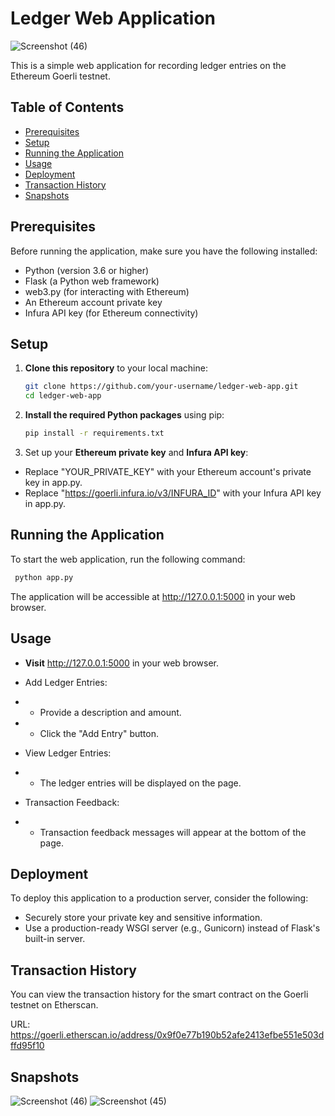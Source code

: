 # Ledger Web Application

![Screenshot (46)](https://github.com/ayushete02/Tegro/assets/75811912/61c89e5d-dfa3-470f-96de-121419420408)

This is a simple web application for recording ledger entries on the Ethereum Goerli testnet.

## Table of Contents

- [Prerequisites](#prerequisites)
- [Setup](#setup)
- [Running the Application](#running-the-application)
- [Usage](#usage)
- [Deployment](#deployment)
- [Transaction History](#transaction-history)
- [Snapshots](#snapshots)

## Prerequisites

Before running the application, make sure you have the following installed:

- Python (version 3.6 or higher)
- Flask (a Python web framework)
- web3.py (for interacting with Ethereum)
- An Ethereum account private key
- Infura API key (for Ethereum connectivity)

## Setup

1. **Clone this repository** to your local machine:

   ```bash
   git clone https://github.com/your-username/ledger-web-app.git
   cd ledger-web-app 
   ```

2. **Install the required Python packages** using pip:

   ```bash 
   pip install -r requirements.txt
   ```

3. Set up your **Ethereum private key** and **Infura API key**:

- Replace "YOUR_PRIVATE_KEY" with your Ethereum account's private key in app.py.
- Replace "https://goerli.infura.io/v3/INFURA_ID" with your Infura API key in app.py.

## Running the Application

To start the web application, run the following command:

  ```bash
   python app.py
   ```
The application will be accessible at http://127.0.0.1:5000 in your web browser.


## Usage
- **Visit** http://127.0.0.1:5000 in your web browser.

- Add Ledger Entries:
- - Provide a description and amount.
- - Click the "Add Entry" button.

- View Ledger Entries:

- - The ledger entries will be displayed on the page.

- Transaction Feedback:
- - Transaction feedback messages will appear at the bottom of the page.

## Deployment
To deploy this application to a production server, consider the following:

- Securely store your private key and sensitive information.
- Use a production-ready WSGI server (e.g., Gunicorn) instead of Flask's built-in server.

## Transaction History
You can view the transaction history for the smart contract on the Goerli testnet on Etherscan.

URL: https://goerli.etherscan.io/address/0x9f0e77b190b52afe2413efbe551e503dffd95f10

## Snapshots
![Screenshot (46)](https://github.com/ayushete02/Tegro/assets/75811912/23455b7c-36e3-44b4-8168-cdc9ff61d45e)
![Screenshot (45)](https://github.com/ayushete02/Tegro/assets/75811912/b7e29dbe-65ea-494d-8c53-057fdb255342)
